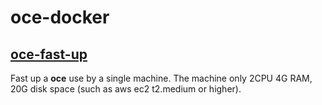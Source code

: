 # oce-docker

## [oce-fast-up](./oce-fast-up/README.md)

Fast up a **oce** use by a single machine. The machine only 2CPU 4G RAM, 20G disk space (such as aws ec2 t2.medium or higher).
